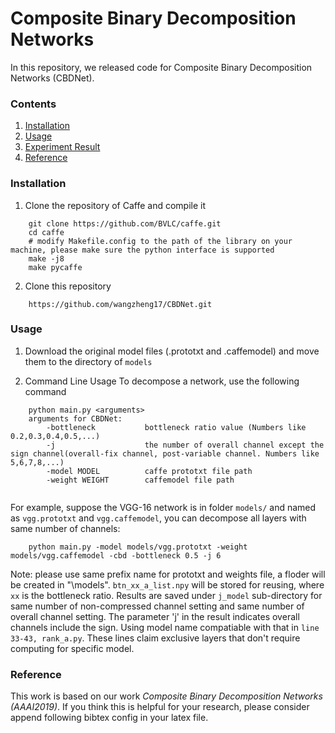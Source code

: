 # Composite Binary Decomposition Networks
In this repository, we released code for Composite Binary Decomposition Networks (CBDNet).

### Contents
1. [Installation](#installation)
2. [Usage](#channel-pruning) 
3. [Experiment Result](#experiment-results) 
4. [Reference](#reference)

### Installation
1. Clone the repository of Caffe and compile it
```Shell
    git clone https://github.com/BVLC/caffe.git
    cd caffe
    # modify Makefile.config to the path of the library on your machine, please make sure the python interface is supported
    make -j8
    make pycaffe
```
2. Clone this repository 
```Shell
    https://github.com/wangzheng17/CBDNet.git
```
    
### Usage  
1. Download the original model files (.prototxt and .caffemodel) and move them to the directory of `models`

2. Command Line Usage
To decompose a network, use the following command
```Shell
    python main.py <arguments>
    arguments for CBDNet:
        -bottleneck           bottleneck ratio value (Numbers like 0.2,0.3,0.4,0.5,...)
        -j                    the number of overall channel except the sign channel(overall-fix channel, post-variable channel. Numbers like 5,6,7,8,...)
        -model MODEL          caffe prototxt file path
        -weight WEIGHT        caffemodel file path


```

For example, suppose the VGG-16 network is in folder `models/` and named as `vgg.prototxt` and `vgg.caffemodel`, you can decompose all layers with same number of channels:
```Shell
    python main.py -model models/vgg.prototxt -weight models/vgg.caffemodel -cbd -bottleneck 0.5 -j 6
```

Note: please use same prefix name for prototxt and weights file, a floder will be created in "\models\". `btn_xx_a_list.npy` will be stored for reusing, where `xx` is the bottleneck ratio. Results are saved under `j_model` sub-directory for same number of non-compressed channel setting and same number of overall channel setting. The parameter 'j' in the result indicates overall channels include the sign.
Using model name compatiable with that in `line 33-43, rank_a.py`. These lines claim exclusive layers that don't require computing for specific model.

### Reference

This work is based on our work *Composite Binary Decomposition Networks (AAAI2019)*. If you think this is helpful for your research, please consider append following bibtex config in your latex file.

```Latex
```
